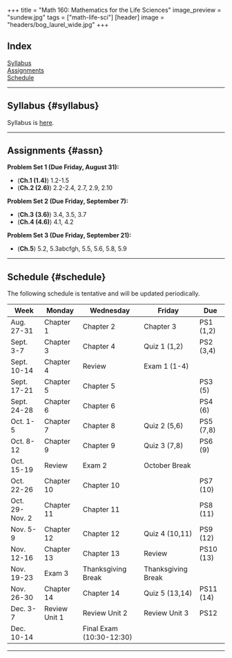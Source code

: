 +++
title = "Math 160: Mathematics for the Life Sciences"
image_preview = "sundew.jpg"
tags = ["math-life-sci"]
[header]
image = "headers/bog_laurel_wide.jpg"
+++

## Index

[Syllabus](#syllabus)  
[Assignments](#assn)  
[Schedule](#schedule)  

---------------------------------------------------------------------

## Syllabus {#syllabus}

Syllabus is [here](/courses/MATH160/syllabus/).  

---------------------------------------------------------------------

## Assignments {#assn}

**Problem Set 1 (Due Friday, August 31):**

  - (**Ch.1 (1.4)**) 1.2-1.5  
  - (**Ch.2 (2.6)**) 2.2-2.4, 2.7, 2.9, 2.10  
  
**Problem Set 2 (Due Friday, September 7):**

  - (**Ch.3 (3.6)**) 3.4, 3.5, 3.7  
  - (**Ch.4 (4.6)**) 4.1, 4.2
  
**Problem Set 3 (Due Friday, September 21):**

  - (**Ch.5**) 5.2, 5.3abcfgh, 5.5, 5.6, 5.8, 5.9


---------------------------------------------------------------------

## Schedule {#schedule}

The following schedule is tentative and will be updated periodically.  

| Week | Monday	| Wednesday | Friday | Due |
|--------	|------- |------- |------- |---- |
| Aug. 27-31 | Chapter 1	| Chapter 2 | Chapter 3 | PS1 (1,2) |
| Sept. 3-7 |	Chapter 3	| Chapter 4 | Quiz 1 (1,2) | PS2 (3,4) |
| Sept. 10-14 | Chapter 4	| Review |  Exam 1 (1-4) |
| Sept. 17-21 |	Chapter 5 | Chapter 5 |  | PS3 (5) |
| Sept. 24-28 | Chapter 6	| Chapter 6 |  | PS4 (6) |
| Oct. 1-5 | Chapter 7	| Chapter 8 | Quiz 2 (5,6) | PS5 (7,8) |
| Oct. 8-12 |	Chapter 9	| Chapter 9 | Quiz 3 (7,8) | PS6 (9) |
| Oct. 15-19 | Review	| Exam 2 | October Break |
| Oct. 22-26 | Chapter 10	| Chapter 10 | | PS7 (10) |
| Oct. 29-Nov. 2 |	Chapter 11 | Chapter 11 |  | PS8 (11) |
| Nov. 5-9 | Chapter 12	| Chapter 12 | Quiz 4 (10,11) | PS9 (12) |
| Nov. 12-16 | Chapter 13	| Chapter 13 |  Review | PS10 (13) |
| Nov. 19-23 | Exam 3	| Thanksgiving Break | Thanksgiving Break |
| Nov. 26-30 | Chapter 14	| Chapter 14 | Quiz 5 (13,14) | PS11 (14) |
| Dec. 3-7 | Review Unit 1 | Review Unit 2 | Review Unit 3 | PS12 |
| Dec. 10-14 |  | Final Exam (10:30-12:30) |  |

---------------------------------------------------------------------